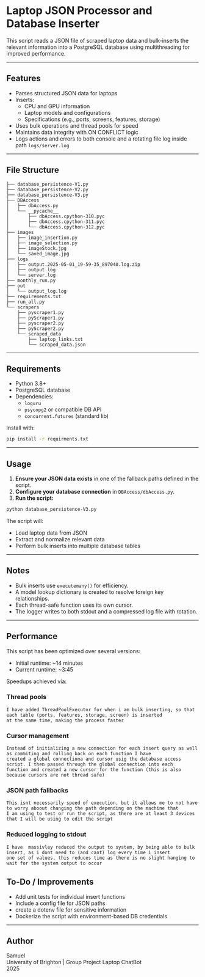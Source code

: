 
# Laptop JSON Processor and Database Inserter

This script reads a JSON file of scraped laptop data and bulk-inserts the relevant information into a PostgreSQL database using multithreading for improved performance.

---

## Features

- Parses structured JSON data for laptops
- Inserts:
  - CPU and GPU information
  - Laptop models and configurations
  - Specifications (e.g., ports, screens, features, storage)
- Uses bulk operations and thread pools for speed
- Maintains data integrity with ON CONFLICT logic
- Logs actions and errors to both console and a rotating file log inside path `logs/server.log`

---

## File Structure

```
├── database_persistence-V1.py
├── database_persistence-V2.py
├── database_persistence-V3.py
├── DBAccess
│   ├── dbAccess.py
│   └── __pycache__
│       ├── dbAccess.cpython-310.pyc
│       ├── dbAccess.cpython-311.pyc
│       └── dbAccess.cpython-312.pyc
├── images
│   ├── image_insertion.py
│   ├── image_selection.py
│   ├── imageStock.jpg
│   └── saved_image.jpg
├── logs
│   ├── output.2025-05-01_19-59-35_897040.log.zip
│   ├── output.log
│   └── server.log
├── monthly_run.py
├── out
│   └── output_log.log
├── requirements.txt
├── run_all.py
└── scrapers
    ├── pyscraper1.py
    ├── pyScraper1.py
    ├── pyscraper2.py
    ├── pyScraper2.py
    └── scraped_data
        ├── laptop_links.txt
        └── scraped_data.json

```

---

## Requirements

- Python 3.8+
- PostgreSQL database
- Dependencies:
  - `loguru`
  - `psycopg2` or compatible DB API
  - `concurrent.futures` (standard lib)

Install with:

```bash
pip install -r requirments.txt
```

---

## Usage

1. **Ensure your JSON data exists** in one of the fallback paths defined in the script.
2. **Configure your database connection** in `DBAccess/dbAccess.py`.
3. **Run the script:**

```bash
python database_persistence-V3.py
```

The script will:
- Load laptop data from JSON
- Extract and normalize relevant data
- Perform bulk inserts into multiple database tables

---

## Notes

- Bulk inserts use `executemany()` for efficiency.
- A model lookup dictionary is created to resolve foreign key relationships.
- Each thread-safe function uses its own cursor.
- The logger writes to both stdout and a compressed log file with rotation.

---

## Performance

This script has been optimized over several versions:
- Initial runtime: ~14 minutes
- Current runtime: ~3:45

Speedups achieved via:

### Thread pools
```
I have added ThreadPoolExecutor for when i am bulk inserting, so that each table (ports, features, storage, screen) is inserted 
at the same time, making the process faster
```
### Cursor management

```
Instead of initializing a new connection for each insert query as well as commiting and rolling back on each function I have
created a global connectiona and cursor usig the database access script. I then passed through the global connection into each
function and created a new cursor for the function (this is also because cursors are not thread safe)
```
### JSON path fallbacks
```
This isnt necessarily speed of execution, but it allows me to not have to worry aboout changing the path depending on the machine that 
I am using to test or run the script, as there are at least 3 devices that I will be using to edit the script
```

### Reduced logging to stdout
```
I have  massivley reduced the output to system, by being able to bulk insert, as i dont need to (and cant) log every time i insert
one set of values, this reduces time as there is no slight hanging to wait for the system output to occur
```


## To-Do / Improvements

- Add unit tests for individual insert functions
- Include a config file for JSON paths
- create a dotenv file for sensitive information
- Dockerize the script with environment-based DB credentials

---

## Author

Samuel  
University of Brighton | Group Project Laptop ChatBot  
2025
